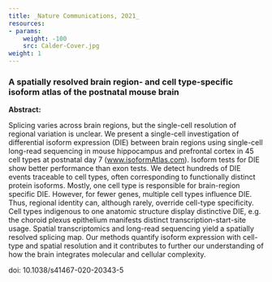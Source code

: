```yaml
---
title: _Nature Communications, 2021_
resources:
- params:
    weight: -100
    src: Calder-Cover.jpg
weight: 1
---
```


### A spatially resolved brain region- and cell type-specific isoform atlas of the postnatal mouse brain

**Abstract:**

Splicing varies across brain regions, but the single-cell resolution of regional variation is unclear. We present a single-cell investigation of differential isoform expression (DIE) between brain regions using single-cell long-read sequencing in mouse hippocampus and prefrontal cortex in 45 cell types at postnatal day 7 (www.isoformAtlas.com). Isoform tests for DIE show better performance than exon tests.  We detect hundreds of DIE events traceable to cell types, often corresponding to functionally distinct protein isoforms. Mostly, one cell type is responsible for brain-region specific DIE. However, for fewer genes, multiple cell types influence DIE. Thus, regional identity can, although rarely, override cell-type specificity. Cell types indigenous to one anatomic structure display distinctive DIE, e.g. the choroid plexus epithelium manifests distinct transcription-start-site usage. Spatial transcriptomics and long-read sequencing yield a spatially resolved splicing map. Our methods quantify isoform expression with cell-type and spatial resolution and it contributes to further our understanding of how the brain integrates molecular and cellular complexity.

doi: 10.1038/s41467-020-20343-5
